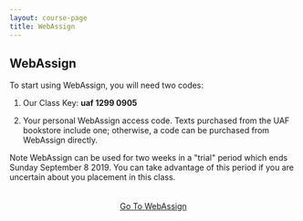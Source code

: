```yaml
---
layout: course-page
title: WebAssign
---
```


## WebAssign

To start using WebAssign, you will need two codes:

1. Our Class Key: **uaf 1299 0905**

2. Your personal WebAssign access code.  Texts purchased from the UAF  bookstore include one; otherwise, a code can be purchased from WebAssign directly.

Note WebAssign can be used for two weeks in a "trial" period which ends Sunday September 8 2019.  You can take advantage of this period if you are uncertain about you placement in this class.

<div style="padding-top: 20px"></div>
<center><a class="button" href="https://webassign.net">Go To WebAssign</a></center>

